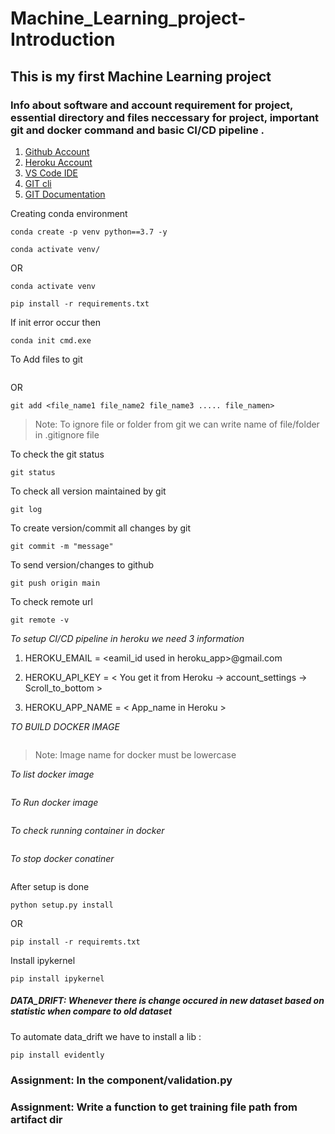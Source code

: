 # Machine_Learning_project- Introduction

## This is my first Machine Learning project

### Info about software and account requirement for project, essential directory and files neccessary for project, important git and docker command and basic CI/CD pipeline .

1. [Github Account](https://github.com)
2. [Heroku Account](https://dashboard.heroku.com/login)
3. [VS Code IDE](https://code.visualstudio.com/download)
4. [GIT cli](https://git-scm.com/downloads)
5. [GIT Documentation](https://git-scm.com/docs)

Creating conda environment

```
conda create -p venv python==3.7 -y

conda activate venv/
```
OR

```
conda activate venv

pip install -r requirements.txt

```
 If init error occur then 
 ```
 conda init cmd.exe
 ```

To Add files to git

```git add .
```
OR

```
git add <file_name1 file_name2 file_name3 ..... file_namen>
```
>Note: To ignore file or folder from git we can write name of file/folder in .gitignore file

To check the git status

```
git status
```

To check all version maintained by git
```
git log
```

To create version/commit all changes by git
```
git commit -m "message"
```

To send version/changes to github

```
git push origin main
```

To check remote url

```
git remote -v
```

_To setup CI/CD pipeline in heroku we need 3 information_

1. HEROKU_EMAIL = <eamil_id used in heroku_app>@gmail.com

2. HEROKU_API_KEY = < You get it from Heroku -> account_settings -> Scroll_to_bottom >

3. HEROKU_APP_NAME = < App_name in Heroku >

_TO BUILD DOCKER IMAGE_

```docker build -t <image_name>:<tagname> .
```

>Note: Image name for docker must be lowercase

_To list docker image_

```docker images
```

_To Run docker image_

```docker run -p 5000:5000 -e PORT=5000 f8c749e73678
```


_To check running container in docker_

```docker ps
```

_To stop docker conatiner_

```docker stop <container_id>

```

After setup is done 
```
python setup.py install

```
OR
```
pip install -r requiremts.txt
```


Install ipykernel
```
pip install ipykernel
```


##### DATA_DRIFT: Whenever there is change occured in new dataset based on statistic when compare to old dataset

To automate data_drift we have to install a lib :
```
pip install evidently
```

### Assignment: In the component/validation.py
### Assignment: Write a function to get training file path from artifact dir